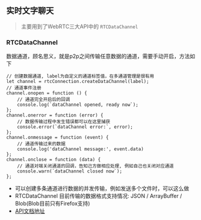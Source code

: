 ## 实时文字聊天
> 主要用到了WebRTC三大API中的 `RTCDataChannel`

### RTCDataChannel
数据通道，顾名思义，就是p2p之间传输任意数据的通道，需要手动开启，方法如下
```
// 创建数据通道, label为自定义的通道标签值，在多通道管理是很有用
let channel = rtcConnection.createDataChannel(label);
// 通道事件注册
channel.onopen = function () {
    // 通道完全开启后的回调
    console.log(`dataChannel opened, ready now`);
};
channel.onerror = function (error) {
    // 数据传输过程中发生错误都可以在这里捕获
    console.error(`dataChannel error:`, error);
};
channel.onmessage = function (event) {
    // 通道传输过来的数据
    console.log('dataChannel message:', event.data)
};
channel.onclose = function (data) {
    // 通道对端关闭通道的回调，告知己方做相应处理, 例如自己也关闭对应通道
    console.warn(`dataChannel closed now`);
};
```

+ 可以创建多条通道进行数据的并发传输，例如发送多个文件时，可以这么做
+ RTCDataChannel 目前传输的数据格式支持情况: JSON / ArrayBuffer / Blob(Blob目前只有Firefox支持)
+ [API文档地址](//developer.mozilla.org/en-US/docs/Web/API/RTCPeerConnection)
